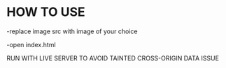 # HOW TO USE

-replace image src with image of your choice

-open index.html

RUN WITH LIVE SERVER TO AVOID TAINTED CROSS-ORIGIN DATA ISSUE
